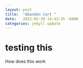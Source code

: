 ```yaml
---
layout: post
title:  "Abandon Cart "
date:   2022-05-30 14:43:35 -0400
categories: jekyll update
---
```

# testing this
How does this work
